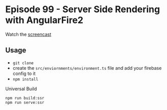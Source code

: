 # Episode 99 - Server Side Rendering with AngularFire2

Watch the [screencast](https://angularfirebase.com/lessons)

## Usage

- `git clone`
- create the `src/enviornments/environment.ts` file and add your firebase config to it
- `npm install`

Universal Build 

```
npm run build:ssr
npm run serve:ssr
```
